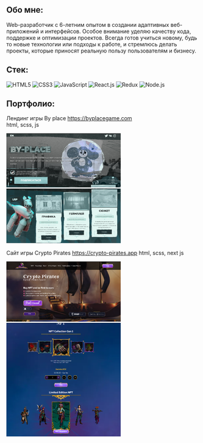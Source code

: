 ## Обо мне:
Web-разработчик с 6-летним опытом в создании адаптивных веб-приложений и интерфейсов. Особое внимание уделяю качеству кода, поддержке и оптимизации проектов.
Всегда готов учиться новому, будь то новые технологии или подходы к работе, и стремлюсь делать проекты, которые приносят реальную пользу пользователям и бизнесу.

## Стек: 
![HTML5](https://img.shields.io/badge/HTML5-E34F26?style=for-the-badge&logo=html5&logoColor=white) 
![CSS3](https://img.shields.io/badge/CSS3-1572B6?style=for-the-badge&logo=css3&logoColor=white)
![JavaScript](https://img.shields.io/badge/JavaScript-323330?style=for-the-badge&logo=javascript&logoColor=F7DF1E)
![React.js](https://img.shields.io/badge/React-20232A?style=for-the-badge&logo=react&logoColor=61DAFB)
![Redux](https://img.shields.io/badge/redux-764ABC?style=for-the-badge&logo=redux&logoColor=white)
![Node.js](https://img.shields.io/badge/Node.js-43853D?style=for-the-badge&logo=node.js&logoColor=white)

## Портфолио:
Лендинг игры By place 
<a href="https://byplacegame.com" target="_blank">https://byplacegame.com</a><br>
html, scss, js
<div>
  <img src="https://github.com/IlyaGorin/IlyaGorin/blob/main/images/by_place.png" alt="Лендинг для игры" width="300" />
  <img src="https://github.com/IlyaGorin/IlyaGorin/blob/main/images/by_place2.png" alt="Лендинг для игры" width="300" />
</div>

Сайт игры Crypto Pirates
<a href="https://crypto-pirates.app/" target="_blank">https://crypto-pirates.app</a>
html, scss, next js
<div>
  <img src="https://github.com/IlyaGorin/IlyaGorin/blob/main/images/crypto.png" alt="Лендинг для игры" width="300" />
  <img src="https://github.com/IlyaGorin/IlyaGorin/blob/main/images/crypto2.png" alt="Лендинг для игры" width="300" />
</div>


